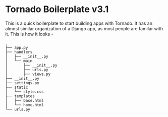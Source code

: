 Tornado Boilerplate v3.1
===================

This is a quick boilerplate to start building apps with Tornado.
It has an almost similar organization of a Django app, as most people are
familar with it. This is how it looks -

    .
    ├── app.py
    ├── handlers
    │   ├── __init__.py
    │   └── main
    │       ├── __init__.py
    │       ├── urls.py
    │       ├── views.py
    ├── __init__.py
    ├── settings.py
    ├── static
    │   └── style.css
    ├── templates
    │   ├── base.html
    │   └── home.html
    └── urls.py